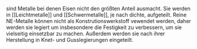 sind Metalle bei denen Eisen nicht den größten Anteil ausmacht. 
Sie werden in [[Leichtmetalle]] und [[Schwermetalle]], je nach dichte, aufgeteilt. 
Reine NE-Metalle können nicht als Konstrutionswerkstoff vewendet werden, daher werden sie legiert um insbesondere die Festigkeit zu verbessern, um sie vielseitig einsetzbar zu machen. 
Außerdem werden sie nach ihrer Herstellung in Knet- und Gusslegierungen eingeteilt. 